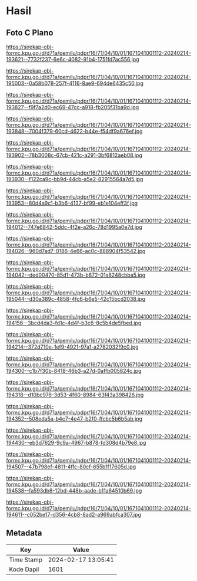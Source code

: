 # Hasil

## Foto C Plano

https://sirekap-obj-formc.kpu.go.id/d71a/pemilu/pdpr/16/71/04/10/01/1671041001112-20240214-193621--7732f237-6e6c-4082-91b4-1751fd7ac556.jpg

https://sirekap-obj-formc.kpu.go.id/d71a/pemilu/pdpr/16/71/04/10/01/1671041001112-20240214-195003--0a58b078-257f-4116-8ae9-694de6435c50.jpg

https://sirekap-obj-formc.kpu.go.id/d71a/pemilu/pdpr/16/71/04/10/01/1671041001112-20240214-193827--f9f7a2d0-ec69-47cc-a918-fb205f31ba9d.jpg

https://sirekap-obj-formc.kpu.go.id/d71a/pemilu/pdpr/16/71/04/10/01/1671041001112-20240214-193848--7004f379-60cd-4622-b44e-f54df9a676ef.jpg

https://sirekap-obj-formc.kpu.go.id/d71a/pemilu/pdpr/16/71/04/10/01/1671041001112-20240214-193902--78b3008c-67cb-421c-a291-3bf6812aeb08.jpg

https://sirekap-obj-formc.kpu.go.id/d71a/pemilu/pdpr/16/71/04/10/01/1671041001112-20240214-193930--f122ca9c-bb9d-44cb-a5e2-82915564a7d5.jpg

https://sirekap-obj-formc.kpu.go.id/d71a/pemilu/pdpr/16/71/04/10/01/1671041001112-20240214-193953--80d4a9c1-b3b6-4137-bf99-eb1e104eff3f.jpg

https://sirekap-obj-formc.kpu.go.id/d71a/pemilu/pdpr/16/71/04/10/01/1671041001112-20240214-194012--747e6842-5ddc-4f2e-a26c-78d1995a0e7d.jpg

https://sirekap-obj-formc.kpu.go.id/d71a/pemilu/pdpr/16/71/04/10/01/1671041001112-20240214-194026--960d7ad7-0186-4e66-ac0c-888904f53542.jpg

https://sirekap-obj-formc.kpu.go.id/d71a/pemilu/pdpr/16/71/04/10/01/1671041001112-20240214-194042--ded00470-85d1-473b-b872-01a8248cbba5.jpg

https://sirekap-obj-formc.kpu.go.id/d71a/pemilu/pdpr/16/71/04/10/01/1671041001112-20240214-195044--d30a389c-4858-4fc6-b6e5-42c15bcd2038.jpg

https://sirekap-obj-formc.kpu.go.id/d71a/pemilu/pdpr/16/71/04/10/01/1671041001112-20240214-194156--3bcd4da3-fd1c-4d4f-b3c6-8c5b4de5fbed.jpg

https://sirekap-obj-formc.kpu.go.id/d71a/pemilu/pdpr/16/71/04/10/01/1671041001112-20240214-194214--372d710e-1ef9-4921-97a1-a2782032f9c0.jpg

https://sirekap-obj-formc.kpu.go.id/d71a/pemilu/pdpr/16/71/04/10/01/1671041001112-20240214-194300--c1b7f30b-8418-46b3-a27d-0affb005824c.jpg

https://sirekap-obj-formc.kpu.go.id/d71a/pemilu/pdpr/16/71/04/10/01/1671041001112-20240214-194318--d10bc976-3d53-4f60-8984-63f43a398426.jpg

https://sirekap-obj-formc.kpu.go.id/d71a/pemilu/pdpr/16/71/04/10/01/1671041001112-20240214-194352--508eda5a-b4c7-4e47-b2f0-ffcbc5b6b5ab.jpg

https://sirekap-obj-formc.kpu.go.id/d71a/pemilu/pdpr/16/71/04/10/01/1671041001112-20240214-194430--eb3d7629-9c9a-4967-b878-fd308d4b79e8.jpg

https://sirekap-obj-formc.kpu.go.id/d71a/pemilu/pdpr/16/71/04/10/01/1671041001112-20240214-194507--47b798ef-4811-4ffc-80cf-655b1f17605d.jpg

https://sirekap-obj-formc.kpu.go.id/d71a/pemilu/pdpr/16/71/04/10/01/1671041001112-20240214-194538--fa593db8-12bd-448b-aade-b11a64510b69.jpg

https://sirekap-obj-formc.kpu.go.id/d71a/pemilu/pdpr/16/71/04/10/01/1671041001112-20240214-194611--c052be17-d356-4cb8-8ad2-a969abfca307.jpg


## Metadata

| Key        | Value               |
| ---------- | ------------------- |
| Time Stamp | 2024-02-17 13:05:41 |
| Kode Dapil | 1601                |



